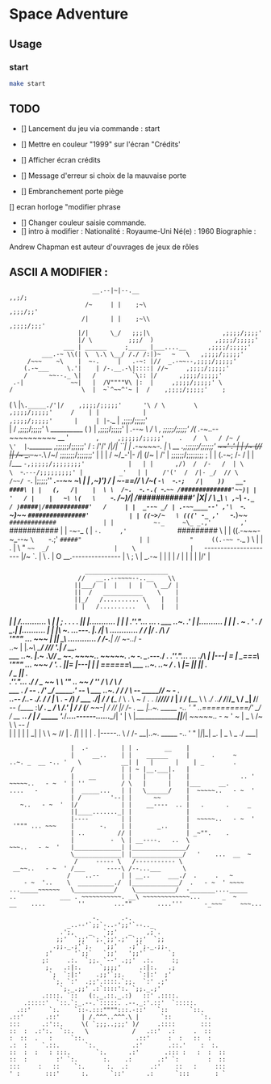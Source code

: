 # Space Adventure

## Usage

### start

```sh
make start
```

## TODO

- [] Lancement du jeu via commande : start
- [] Mettre en couleur "1999" sur l'écran "Crédits'
- [] Afficher écran crédits

- [] Message d'erreur si choix de la mauvaise porte
- [] Embranchement porte piège

[] ecran horloge "modifier phrase
- [] Changer couleur saisie commande.
- [] intro à modifier : 
Nationalité : Royaume-Uni
Né(e) : 1960
Biographie :

Andrew Chapman est auteur d'ouvrages de jeux de rôles
## ASCII A MODIFIER : 

                           __.--|~|--.__                              ,,;/;
                         /~     | |    ;~\                          ,;;;/;;'
                        /|      | |    ;~\\                      ,;;;;/;;;'
                       |/|      \_/   ;;;|\                    ,;;;;/;;;;'
                       |/ \          ;;;/  )                 ,;;;;/;;;;;'
                   ___ | ______     ;_____ |___....__      ,;;;;/;;;;;'
             ___.-~ \\(| \  \.\ \__/ /./ /:|)~   ~   \   ,;;;;/;;;;;'
         /~~~    ~\    |  ~-.     |   .-~: |//  _.-~~--,;;;;/;;;;;'
        (.-~___     \.'|    | /-.__.-\|::::| //~     ,;;;;/;;;;;'
        /      ~~--._ \|   /          `\:: |/      ,;;;;/;;;;;'
     .-|             ~~|   |  /V""""V\ |:  |     ,;;;;/;;;;;' \
    /                   \  |  ~`^~~^'~ |  /    ,;;;;/;;;;;'    ;
   (        \             \|`\._____./'|/    ,;;;;/;;;;;'      '\
  / \        \                             ,;;;;/;;;;;'     /    |
 |            |                          ,;;;;/;;;;;'      |     |
|`-._          |                       ,;;;;/;;;;;'              \
|             /                      ,;;;;/;;;;;'  \              \__________
(             )                 |  ,;;;;/;;;;;'      |        _.--~
 \          \/ \              ,  ;;;;;/;;;;;'       /(     .-~_..--~~~~~~~~~~
 \__         '  `       ,     ,;;;;;/;;;;;'    .   /  \   / /~
 /          \'  |`._______ ,;;;;;;/;;;;;;'    /   :    \/'/'       /|_/|   ``|
| _.-~~~~-._ |   \ __   .,;;;;;;/;;;;;;' ~~~~'   .'    | |       /~ (/\/    ||
/~ _.-~~~-._\    /~/   ;;;;;;;/;;;;;;;'          |    | |       / ~/_-'|-   /|
(/~         \| /' |   ;;;;;;/;;;;;;;;            ;   | |       (.-~;  /-   / |
|            /___ `-,;;;;;/;;;;;;;;'            |   | |      ,/)  /  /-   /  |
 \            \  `-.`---/;;;;;;;;;' |          _'   | |    /'('  /  /|- _/  //
   \           /~~/ `-. |;;;;;''    ______.--~~ ~\  | |  ,~)')  /   | \~-==//
     \      /~(   `-\  `-.`-;   /|    ))   __-####\ | |   (,   /|    |  \
       \  /~.  `-.   `-.( `-.`~~ /##############'~~)| |   '   / |    |   ~\
        \(   \    `-._ /~)_/|  /############'       |X|      /  \     \_\  `\
        ,~`\  `-._  / )#####|/############'   /     | |  _--~ _/ | .-~~____--'
       ,'\  `-._  ~)~~ `################'           | | ((~>/~   \ (((' -_
     ,'   `-.___)~~      `#############             | |           ~-_     ~\_
 _.,'        ,'           `###########              | |            _-~-__    (
|  `-.     ,'              `#########       \       | |          ((.-~~~-~_--~
`\    `-.;'                  `#####"                | |           "     ((.-~~
  `-._   )               \     |   |        .       |  \                 "
      `~~  _/                  |    \               |   `---------------------
        |/~                `.  |     \        .     |  O    __.---------------
         |                   \ ;      \             |   _.-~
         |                    |        |            |  /  |
          |                   |         |           |/'  |


                         _______________________
                       //   __..--~~~~--..__    \\
                      ||___/  |  |   |  |   \ __/ |
                      ||  /   ___________    \    |
                      ||_/   /.......... \    |   |
                      | |   /..........   \   |   |
 _____________________| |  /...........    \  |   |________________
  ;   . . .   .       |_| |...........      | |   | .''."...  ... .
 ___   ..~.         _.' | |..........       | |   |         . ~
  .      '     .   / \_.| |..........       | |   |\ ~.   ._..---._
                  |. /| \ \............     / /   |/ .    /\      /\
    '""" ... ~~~  | \|| _\ \............   / /-.__|      // ~-._./ -\
  ..~             |  |_.~\\ \_____________/ /// '.|     /__       __.\
  ___   ..~.      |_.~   .\\_______________//   _ ~-.  ~~~~..  ~~~~~.
                 .~ -.     \__.---.________/   ______\.
 .''."...  ... ./\        _|      |---|  = |__ \__\===\   '""" ... ~~~
               /  '.  .  |_|=     |---|    | _| \======\ ___   ..~.
   ..~        / .   \      |=     |___|    ||       __. \
             /           _ |_______________|   _.        \
 .''."...  ./                /   \___    ~~  \            \  '" ..   ~~
           /          '' /   \      /         \           /\
 ___   .  /     -- .   /'   __\____/       ____\___.'   --  \ ___   ..~.
         /            /    / \\ --  _____//          ~ - .   \
  ..--  /_..-       ./.   /  _/   _|___  \\       .     -   _/)
       /   ___     ./|__  / _/   (_____ / \\  .          \ ~ /   .
   .  /___////_   /  |   / _/    (_____ \  \\       _./ ..__/
     /___/__/_ \ /  _|  /__/ _-- (_____  \:_\\_____________/      ._
 _  /         \ /_.' | /  /       (_________/ ~~-|
   /           //   _|/  /-              .    __ |..~. _____ -.. '  "
 ..\==========/'   \_/ _/  __      ___..     /  \|
     / _____  \'.______/___....------......__\__/|
 '  |          \     |\__________________|__|___/|  ~~~~~..   - ~  '
  ~ |        _  \   /~      \     \ --  /         \
    | | | | | \_|  |   \     \ ~      //           |
 _. |_| | | | .    |-----..   \       /  /-      __|..~. _____ -.. '  "
      |_|_|_|   _. |       \_  \\ _ ./          ___|
  ~~~  ..   - ~  ' |         \__\___/__...------   |  ~~~~~..   - ~  '
                   |  .-         | | .       __    |
                   |     __..    | |    ______     |      .     ~
..~. _  __ -.. '   \           __| |   |      |    | _        .
                   /             | | ~ |__.___|.   |
                   |    __       | |   |      |    |              .. '
  ~~~~~..   - ~  ' | ''          / \   |      |    |___     __.
  ....   -         |  _____...   | |   \______/    |  ~~~~~..   - ~  '
                   | /        '--| |      ~~       |
     ~..   - ~  '  |/            | |    __----  .. |   .      .     _
                   ||____......._| |               |
                   |----         | |               |  ~~~~~..   - ~  '
   '""" ... ~~~    |       -.    | |       _..     |
                   | ..         // |               | _~"".    .
                   |          -  \ | __----.   ..  \
  ~~~..   - ~  '   |_____________| |_______________/
                   \_____________| |______________/   '    ...  __  ~
                    /     ----- \   /----------- \
   __~~..   - ~  ' /___      ----\ /--...___      \
                  /    ..--      | | __..     ___./  .     .   ~
      - ~  '..    \  __________./  |_____________/  .   - ~  ' ~~~~
  ..._____~~~~~~   \___________/    \___________/  -_______...._____
..            ___ . ~~~~~~~~~~~. __\ ~~~~~~~~~~~~~...      _  ~
__    ....         ''        ...""       ....'''      -_~~~     ~~~...

                         -.      .-.
                  _..--'`;;`-..-';;'`--.._
                .';,    _   `;;'   _    ,;`.
               ;;'  `;;' `;.`;;'.;' `;;'  `;;
              .;;._.;'`;.   `;;'   .;'`;._.;;.
            ;'      '`;;`   `;;'   ';;'`      `;
           ;:     .:.  `;;. `--' .;;'  .:.     :;
            ;.   .:|:.     `;;;;'     .:|:.   .;
             `;  `:|:'    .;;'`;;.    `:|:'  ;'
              `;. `:'  .;;'.::::.`;;.  `:' .;'
                `;._.;;' .:`::::':. `;;._.;'
           .::::. `::   (:._.::._.:)   ::' .::::.
      .:::::'  `::.`:_.--.`:::::. .--._:'.::'  `:::::.
    .::'     `:.    `::-.:::"""":::.-::'   `::      `::.
  .::'      .::'      | /.^^^..^^^.\ |      `::        `:.
  :::      .:'::.     \( `;;;..;;;' )/     .::::       :::
  ::  :  .:':.  `::.   \            /   .::'  .:     .  ::
  :  ::  .   :     `::.              .::'     :  :   ::  :
 .:  :    `.::.       `:.          .:'       .::.'    :  :.
::  :  :   : :::.       `:.      .:'       .::: :   :  :  ::
::  :        :' `:.       :.    .:       .:' `:        :  ::
:::     :   ::    `:.      :.  .:      .:'    ::   :     :::
' :       :::'      :.      `::'      .:      `:::       : `